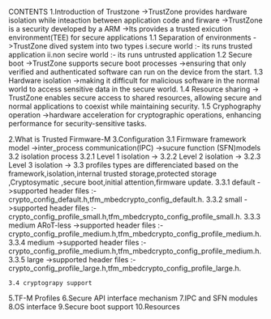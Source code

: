 CONTENTS 
   1.Introduction of Trustzone
      ->TrustZone provides hardware isolation while inteaction between application code and firware 
      ->TrustZone is a security developed by a ARM
	  ->Its provides a trusted exicution environment(TEE) for secure applications
    1.1 Separation of environments 
      ->TrustZone dived system into two types 
        i.secure world :- its runs trusted application
        ii.non secire world :- its runs untrusted application
    1.2 Secure boot 
      ->TrustZone supports secure boot processes 
      ->ensuring that only verified and authenticated software can run on the device from the start.
    1.3 Hardware isolation
      ->making it difficult for malicious software in the normal world to access sensitive data in the secure world.
    1.4 Resource sharing 
      -> TrustZone enables secure access to shared resources, allowing secure and normal applications to  coexist while maintaining security.
    1.5 Cryphography operation 
      ->hardware acceleration for cryptographic operations, enhancing performance for security-sensitive tasks.


   2.What is Trusted Firmware-M
   3.Configuration
    3.1 Firmware framework model
       ->inter_process communication(IPC)
       ->sucure function (SFN)models
    3.2 isolation process
     3.2.1 Level 1 isolation
        -> 
     3.2.2 Level 2 isolation
        ->
     3.2.3 Level 3 isolation
       ->
    3.3 profiles
    types are differenciated based on the framework,isolation,internal trusted storage,protected storage ,Cryptosymatic ,secure boot,initial attention,firmware update.
       3.3.1 default
        ->supported header files :-crypto_config_default.h,tfm_mbedcrypto_config_default.h.
       3.3.2 small
        ->supported header files :- crypto_config_profile_small.h,tfm_mbedcrypto_config_profile_small.h.
       3.3.3 medium ARoT-less
        ->supported header files :-crypto_config_profile_medium.h,tfm_mbedcrypto_config_profile_medium.h.
       3.3.4 medium
        ->supported header files :-crypto_config_profile_medium.h,tfm_mbedcrypto_config_profile_medium.h.
       3.3.5 large
        ->supported header files :-crypto_config_profile_large.h,tfm_mbedcrypto_config_profile_large.h.

    3.4 cryptograpy support
   5.TF-M Profiles
   6.Secure API interface mechanism
   7.IPC and SFN modules
   8.OS interface
   9.Secure boot support
   10.Resources